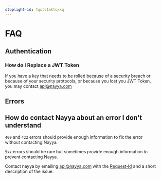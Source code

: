 ```yaml
---
stoplight-id: 4qxts1mktcxxq
---
```


# FAQ

## Authentication

### How do I Replace a JWT Token

If you have a key that needs to be rolled because of a security breach or because of your security protocols, or because you lost you JWT Token, you may contact api@nayya.com

## Errors

## How do contact Nayya about an error I don't understand

`409` and `422` errors should provide enough information to fix the error without contacting Nayya.

`5xx` errors should be rare but sometimes provide enough information to prevent contacting Nayya.

Contact nayya by emailing api@nayya.com with the [Request-Id](RequestIds.md) and a short description of the issue.
